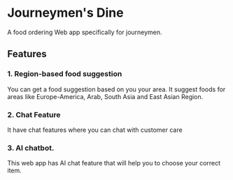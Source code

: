 # Journeymen's Dine
A food ordering Web app specifically for journeymen.
## Features
### 1. Region-based food suggestion
You can get a food suggestion based on you your area. It suggest foods for areas like Europe-America, Arab, South Asia and East Asian Region. 

### 2. Chat Feature
It have chat features where you can chat with customer care

### 3. AI chatbot. 
This web app has AI chat feature that will help you to choose your correct item. 


